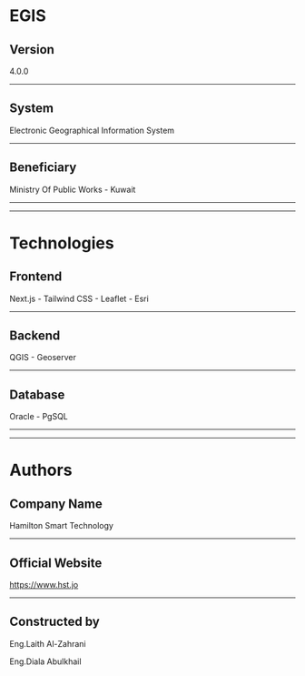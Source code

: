 # EGIS
## Version
4.0.0
________________

## System
Electronic Geographical Information System
____
## Beneficiary
Ministry Of Public Works - Kuwait 
___
___
# Technologies
## Frontend
Next.js - Tailwind CSS - Leaflet - Esri
___
## Backend
QGIS - Geoserver
___
## Database
Oracle - PgSQL
___
___
# Authors
## Company Name
Hamilton Smart Technology
___
## Official Website
https://www.hst.jo
___
## Constructed by
Eng.Laith Al-Zahrani

Eng.Diala Abulkhail